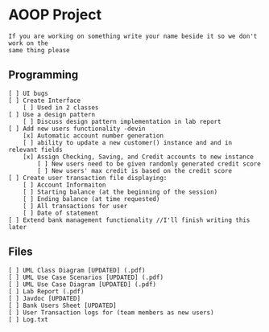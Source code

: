 # AOOP Project
    If you are working on something write your name beside it so we don't work on the
    same thing please

## Programming
    [ ] UI bugs
    [ ] Create Interface
        [ ] Used in 2 classes
    [ ] Use a design pattern
        [ ] Discuss design pattern implementation in lab report
    [ ] Add new users functionality -devin
        [x] Automatic account number generation
        [ ] ability to update a new customer() instance and and in relevant fields
        [x] Assign Checking, Saving, and Credit accounts to new instance
            [ ] New users need to be given randomly generated credit score
            [ ] New users' max credit is based on the credit score
    [ ] Create user transaction file displaying:
        [ ] Account Informaiton
        [ ] Starting balance (at the beginning of the session)
        [ ] Ending balance (at time requested)
        [ ] All transactions for user
        [ ] Date of statement
    [ ] Extend bank management functionality //I'll finish writing this later

## Files
    [ ] UML Class Diagram [UPDATED] (.pdf)
    [ ] UML Use Case Scenarios [UPDATED] (.pdf)
    [ ] UML Use Case Diagram [UPDATED] (.pdf)
    [ ] Lab Report (.pdf)
    [ ] Javdoc [UPDATED]
    [ ] Bank Users Sheet [UPDATED] 
    [ ] User Transaction logs for (team members as new users)
    [ ] Log.txt
